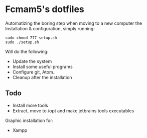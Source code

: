 # Fcmam5's dotfiles

Automatizing the boring step when moving to a new computer the Installation & configuration, simply running:

```shell
sudo chmod 777 setup.sh
sudo ./setup.sh
```
Will do the following:
* Update the system
* Install some useful programs
* Configure git, Atom..
* Cleanup after the installation

## Todo
* Install more tools
* Extract, move to /opt and make jetbrains tools executables

Graphic installation for:
* Xampp
